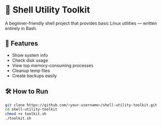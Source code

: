 # 🧩 Shell Utility Toolkit

A beginner-friendly shell project that provides basic Linux utilities — written entirely in Bash.

## 🚀 Features
- Show system info
- Check disk usage
- View top memory-consuming processes
- Cleanup temp files
- Create backups easily

## 🛠️ How to Run
```bash
git clone https://github.com/<your-username>/shell-utility-toolkit.git
cd shell-utility-toolkit
chmod +x toolkit.sh
./toolkit.sh
